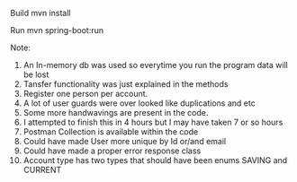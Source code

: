 Build
mvn install

Run
mvn spring-boot:run

Note:
1. An In-memory db was used so everytime you run the program data will be lost
2. Tansfer functionality was just explained in the methods
3. Register one person per account. 
4. A lot of user guards were over looked like duplications and etc
5. Some more handwavings are present in the code.
6. I attempted to finish this in 4 hours but I may have taken 7 or so hours
7. Postman Collection is available within the code
8. Could have made User more unique by Id or/and email
9. Could have made a proper error response class
10. Account type has two types that should have been enums 
SAVING and CURRENT

